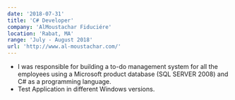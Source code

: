```yaml
---
date: '2018-07-31'
title: 'C# Developer'
company: 'AlMoustachar Fiduciére'
location: 'Rabat, MA'
range: 'July - August 2018'
url: 'http://www.al-moustachar.com/'
---
```


- I was responsible for building a to-do management system for all the employees using a Microsoft product database (SQL SERVER 2008) and C# as a programming language.
- Test Application in different Windows versions.
